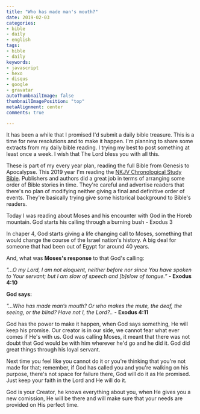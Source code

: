 ```yaml
---
title: "Who has made man's mouth?"
date: 2019-02-03
categories:
- bible
- daily
- english
tags:
- bible
- daily
keywords:
- javascript
- hexo
- disqus
- google
- gravatar
autoThumbnailImage: false
thumbnailImagePosition: "top"
metaAlignment: center
comments: true

---
```

It has been a while that I promised I'd submit a daily bible treasure. This is a time
for new resolutions and to make it happen. I'm planning to share some extracts from my
daily bible reading. I trying my best to post something at least once a week. I wish that
The Lord bless you with all this.
<!--more-->

These is part of my every year plan, reading the full Bible from Genesis to Apocalypse.
This 2019 year I'm reading the [NKJV Chronological Study Bible](https://www.amazon.com/Chronological-Study-Bible-James-Version/dp/0718020685).
Publishers and authors did a great job in terms of arranging some order of Bible stories
in time. They're careful and advertise readers that there's no plan of modifying neither
giving a final and definitive order of events. They're basically trying give some historical
background to Bible's readers.

Today I was reading about Moses and his encounter with God in the Horeb mountain. God starts
his calling through a burning bush - Exodus 3

In chaper 4, God starts giving a life changing call to Moses, something that would change the
course of the Israel nation's history. A big deal for someone that had been out of Egypt for
around 40 years.

And, what was **Moses's response** to that God's calling:

_"...O my Lord, I am not eloquent, neither before nor since You have spoken to Your servant;
but I am slow of speech and [b]slow of tongue.”_ - **Exodus 4:10**

**God says:**

_"...Who has made man’s mouth? Or who makes the mute, the deaf, the seeing, or the blind?
Have not I, the Lord?.._ - **Exodus 4:11**

God has the power to make it happen, when God says something, He will keep his promise. Our creator
is in our side, we cannot fear what ever comes if He's with us. God was calling Moses, it meant that
there was not doubt that God would be with him wherever he'd go and he did it. God did great things
through his loyal servant.

Next time you feel like you cannot do it or you're thinking that you're not made for that; remember,
if God has called you and you're walking on his purpose, there's not space for failure there, God will
do it as He promised. Just keep your faith in the Lord and He will do it.

God is your Creator, he knows everything about you, when He gives you a new comission, He will be there
and will make sure that your needs are provided on His perfect time.
